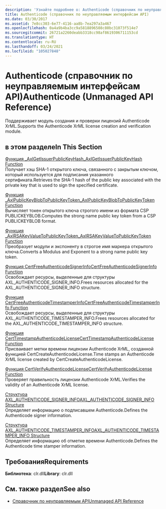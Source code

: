 ```yaml
---
description: 'Узнайте подробнее о: Authenticode (справочник по неуправляемым интерфейсам API)'
title: Authenticode (справочник по неуправляемым интерфейсам API)
ms.date: 03/30/2017
ms.assetid: 7e8cc303-6e77-4116-aa8b-7ea297a3a467
ms.openlocfilehash: 0a4a9b4ba3cc9a5818896508c80bc31073f514e7
ms.sourcegitcommit: 26721a2260deabb3318cc98af8619306711153cd
ms.translationtype: HT
ms.contentlocale: ru-RU
ms.lasthandoff: 03/24/2021
ms.locfileid: "105027848"
---
```

# <a name="authenticode-unmanaged-api-reference"></a><span data-ttu-id="4b597-103">Authenticode (справочник по неуправляемым интерфейсам API)</span><span class="sxs-lookup"><span data-stu-id="4b597-103">Authenticode (Unmanaged API Reference)</span></span>

<span data-ttu-id="4b597-104">Поддерживает модуль создания и проверки лицензий Authenticode XrML.</span><span class="sxs-lookup"><span data-stu-id="4b597-104">Supports the Authenticode XrML license creation and verification module.</span></span>  
  
## <a name="in-this-section"></a><span data-ttu-id="4b597-105">в этом разделе</span><span class="sxs-lookup"><span data-stu-id="4b597-105">In This Section</span></span>  

 [<span data-ttu-id="4b597-106">Функция _AxlGetIssuerPublicKeyHash</span><span class="sxs-lookup"><span data-stu-id="4b597-106">_AxlGetIssuerPublicKeyHash Function</span></span>](axlgetissuerpublickeyhash-function.md)  
 <span data-ttu-id="4b597-107">Получает хэш SHA-1 открытого ключа, связанного с закрытым ключом, который используется для подписания указанного сертификата.</span><span class="sxs-lookup"><span data-stu-id="4b597-107">Retrieves the SHA-1 hash of the public key associated with the private key that is used to sign the specified certificate.</span></span>  
  
 [<span data-ttu-id="4b597-108">Функция _AxlPublicKeyBlobToPublicKeyToken</span><span class="sxs-lookup"><span data-stu-id="4b597-108">_AxlPublicKeyBlobToPublicKeyToken Function</span></span>](axlpublickeyblobtopublickeytoken-function.md)  
 <span data-ttu-id="4b597-109">Вычисляет токен открытого ключа строгого имени из формата CSP PUBLICKEYBLOB.</span><span class="sxs-lookup"><span data-stu-id="4b597-109">Computes the strong name public key token from a CSP PUBLICKEYBLOB format.</span></span>  
  
 [<span data-ttu-id="4b597-110">Функция _AxlRSAKeyValueToPublicKeyToken</span><span class="sxs-lookup"><span data-stu-id="4b597-110">_AxlRSAKeyValueToPublicKeyToken Function</span></span>](axlrsakeyvaluetopublickeytoken-function.md)  
 <span data-ttu-id="4b597-111">Преобразует модули и экспоненту в строгое имя маркера открытого ключа.</span><span class="sxs-lookup"><span data-stu-id="4b597-111">Converts a Modulus and Exponent to a strong name public key token.</span></span>  
  
 [<span data-ttu-id="4b597-112">Функция CertFreeAuthenticodeSignerInfo</span><span class="sxs-lookup"><span data-stu-id="4b597-112">CertFreeAuthenticodeSignerInfo Function</span></span>](certfreeauthenticodesignerinfo-function.md)  
 <span data-ttu-id="4b597-113">Освобождает ресурсы, выделенные для структуры AXL_AUTHENTICODE_SIGNER_INFO.</span><span class="sxs-lookup"><span data-stu-id="4b597-113">Frees resources allocated for the AXL_AUTHENTICODE_SIGNER_INFO structure.</span></span>  
  
 [<span data-ttu-id="4b597-114">Функция CertFreeAuthenticodeTimestamperInfo</span><span class="sxs-lookup"><span data-stu-id="4b597-114">CertFreeAuthenticodeTimestamperInfo Function</span></span>](certfreeauthenticodetimestamperinfo-function.md)  
 <span data-ttu-id="4b597-115">Освобождает ресурсы, выделенные для структуры AXL_AUTHENTICODE_TIMESTAMPER_INFO.</span><span class="sxs-lookup"><span data-stu-id="4b597-115">Frees resources allocated for the AXL_AUTHENTICODE_TIMESTAMPER_INFO structure.</span></span>  
  
 [<span data-ttu-id="4b597-116">Функция CertTimestampAuthenticodeLicense</span><span class="sxs-lookup"><span data-stu-id="4b597-116">CertTimestampAuthenticodeLicense Function</span></span>](certtimestampauthenticodelicense-function.md)  
 <span data-ttu-id="4b597-117">Присваивает метки времени лицензии Authenticode XrML, созданной функцией CertCreateAuthenticodeLicense.</span><span class="sxs-lookup"><span data-stu-id="4b597-117">Time stamps an Authenticode XrML license created by CertCreateAuthenticodeLicense.</span></span>  
  
 [<span data-ttu-id="4b597-118">Функция CertVerifyAuthenticodeLicense</span><span class="sxs-lookup"><span data-stu-id="4b597-118">CertVerifyAuthenticodeLicense Function</span></span>](certverifyauthenticodelicense-function.md)  
 <span data-ttu-id="4b597-119">Проверяет правильность лицензии Authenticode XrML.</span><span class="sxs-lookup"><span data-stu-id="4b597-119">Verifies the validity of an Authenticode XrML license.</span></span>  
  
 [<span data-ttu-id="4b597-120">Структура AXL_AUTHENTICODE_SIGNER_INFO</span><span class="sxs-lookup"><span data-stu-id="4b597-120">AXL_AUTHENTICODE_SIGNER_INFO Structure</span></span>](axl-authenticode-signer-info-structure.md)  
 <span data-ttu-id="4b597-121">Определяет информацию о подписавшем Authenticode.</span><span class="sxs-lookup"><span data-stu-id="4b597-121">Defines the Authenticode signer information.</span></span>  
  
 [<span data-ttu-id="4b597-122">Структура AXL_AUTHENTICODE_TIMESTAMPER_INFO</span><span class="sxs-lookup"><span data-stu-id="4b597-122">AXL_AUTHENTICODE_TIMESTAMPER_INFO Structure</span></span>](axl-authenticode-timestamper-info-structure.md)  
 <span data-ttu-id="4b597-123">Определяет информацию об отметке времени Authenticode.</span><span class="sxs-lookup"><span data-stu-id="4b597-123">Defines the Authenticode time stamper information.</span></span>  

## <a name="requirements"></a><span data-ttu-id="4b597-124">Требования</span><span class="sxs-lookup"><span data-stu-id="4b597-124">Requirements</span></span>

<span data-ttu-id="4b597-125">**Библиотека**: clr.dll</span><span class="sxs-lookup"><span data-stu-id="4b597-125">**Library**: clr.dll</span></span>
  
## <a name="see-also"></a><span data-ttu-id="4b597-126">См. также раздел</span><span class="sxs-lookup"><span data-stu-id="4b597-126">See also</span></span>

- [<span data-ttu-id="4b597-127">Справочник по неуправляемым API</span><span class="sxs-lookup"><span data-stu-id="4b597-127">Unmanaged API Reference</span></span>](../index.md)
